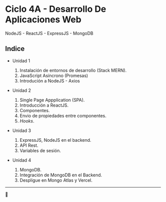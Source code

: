 # Ciclo 4A - Desarrollo De Aplicaciones Web

NodeJS - ReactJS - ExpressJS - MongoDB

## Indice

- Unidad 1

  1. Instalación de entornos de desarrollo (Stack MERN).
  2. JavaScript Asíncrono (Promesas)
  3. Introdución a NodeJS - Axios

- Unidad 2

  1. Single Page Appplication (SPA).
  2. Introducción a ReactJS.
  3. Componentes.
  4. Envio de propiedades entre componentes.
  5. _Hooks_.

- Unidad 3

  1. ExpressJS, NodeJS en el backend.
  2. API Rest.
  3. Variables de sesión.

- Unidad 4
  1. MongoDB.
  2. Integración de MongoDB en el Backend.
  3. Despligue en Mongo Atlas y Vercel.

---

🖖

